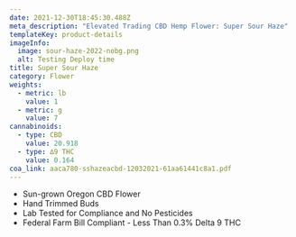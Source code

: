 ```yaml
---
date: 2021-12-30T18:45:30.488Z
meta_description: "Elevated Trading CBD Hemp Flower: Super Sour Haze"
templateKey: product-details
imageInfo:
  image: sour-haze-2022-nobg.png
  alt: Testing Deploy time
title: Super Sour Haze
category: Flower
weights:
  - metric: lb
    value: 1
  - metric: g
    value: 7
cannabinoids:
  - type: CBD
    value: 20.918
  - type: ∆9 THC
    value: 0.164
coa_link: aaca780-sshazeacbd-12032021-61aa61441c8a1.pdf
---
```



* Sun-grown Oregon CBD Flower
* Hand Trimmed Buds
* Lab Tested for Compliance and No Pesticides
* Federal Farm Bill Compliant - Less Than 0.3% Delta 9 THC